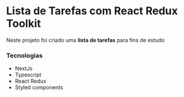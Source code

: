 # Lista de Tarefas com React Redux Toolkit

Neste projeto foi criado uma **lista de tarefas** para fins de estudo


### Tecnologias


- NextJs
- Typescript
- React Redux
- Styled components



